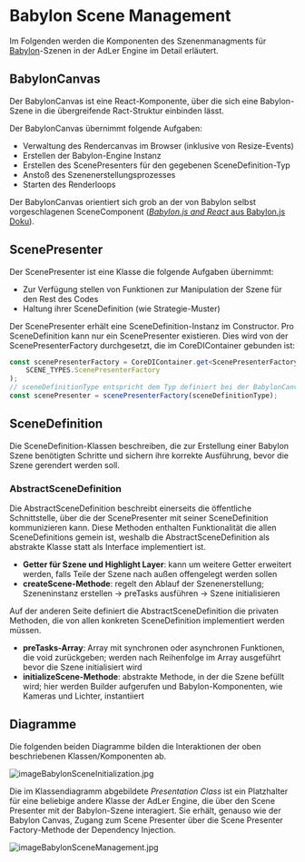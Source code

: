 # Babylon Scene Management

Im Folgenden werden die Komponenten des Szenenmanagments für [Babylon](Babylon-js-Engine.md)-Szenen in der AdLer Engine im Detail erläutert.

## BabylonCanvas

Der BabylonCanvas ist eine React-Komponente, über die sich eine Babylon-Szene in die übergreifende Ract-Struktur einbinden lässt.

Der BabylonCanvas übernimmt folgende Aufgaben:
- Verwaltung des Rendercanvas im Browser (inklusive von Resize-Events)
- Erstellen der Babylon-Engine Instanz
- Erstellen des ScenePresenters für den gegebenen SceneDefinition-Typ
- Anstoß des Szenenerstellungsprozesses
- Starten des Renderloops

Der BabylonCanvas orientiert sich grob an der von Babylon selbst vorgeschlagenen SceneComponent
([_Babylon.js and React_ aus Babylon.js Doku](https://doc.babylonjs.com/communityExtensions/Babylon.js+ExternalLibraries/BabylonJS_and_ReactJS)).

## ScenePresenter

Der ScenePresenter ist eine Klasse die folgende Aufgaben übernimmt:
- Zur Verfügung stellen von Funktionen zur Manipulation der Szene für den Rest des Codes
- Haltung ihrer SceneDefinition (wie Strategie-Muster)

Der ScenePresenter erhält eine SceneDefinition-Instanz im Constructor. Pro SceneDefinition kann nur ein ScenePresenter existieren. Dies wird von der ScenePresenterFactory durchgesetzt, die im CoreDIContainer gebunden ist:
```Typescript
const scenePresenterFactory = CoreDIContainer.get<ScenePresenterFactory>(
	SCENE_TYPES.ScenePresenterFactory
);
// sceneDefinitionType entspricht dem Typ definiert bei der BabylonCanvas API
const scenePresenter = scenePresenterFactory(sceneDefinitionType);
```

## SceneDefinition

Die SceneDefinition-Klassen beschreiben, die zur Erstellung einer Babylon Szene benötigten Schritte und sichern ihre korrekte Ausführung, bevor die Szene gerendert werden soll.

### AbstractSceneDefinition

Die AbstractSceneDefinition beschreibt einerseits die öffentliche Schnittstelle, über die der ScenePresenter mit seiner SceneDefinition kommunizieren kann. Diese Methoden enthalten Funktionalität die allen SceneDefinitions gemein ist, weshalb die AbstractSceneDefinition als abstrakte Klasse statt als Interface implementiert ist.

- **Getter für Szene und Highlight Layer**: kann um weitere Getter erweitert werden, falls Teile der Szene nach außen offengelegt werden sollen
- **createScene-Methode**: regelt den Ablauf der Szenenerstellung; Szeneninstanz erstellen -> preTasks ausführen -> Szene initialisieren

Auf der anderen Seite definiert die AbstractSceneDefinition die privaten Methoden, die von allen konkreten SceneDefinition implementiert werden müssen.

- **preTasks-Array**: Array mit synchronen oder asynchronen Funktionen, die void zurückgeben; werden nach Reihenfolge im Array ausgeführt bevor die Szene initialisiert wird
- **initializeScene-Methode**: abstrakte Methode, in der die Szene befüllt wird; hier werden Builder aufgerufen und Babylon-Komponenten, wie Kameras und Lichter, instantiiert

## Diagramme

Die folgenden beiden Diagramme bilden die Interaktionen der oben beschriebenen Klassen/Komponenten ab.

![imageBabylonSceneInitialization.jpg](imageBabylonSceneInitialization.jpg)

Die im Klassendiagramm abgebildete _Presentation Class_ ist ein Platzhalter für eine beliebige andere Klasse der AdLer Engine, die über den Scene Presenter mit der Babylon-Szene interagiert. Sie erhält, genauso wie der Babylon Canvas,  Zugang zum Scene Presenter über die Scene Presenter Factory-Methode der Dependency Injection.

![imageBabylonSceneManagement.jpg](imageBabylonSceneManagement.jpg)